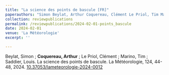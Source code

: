 ```yaml
---
title: "La science des points de bascule [FR]"
paperauthors: "Simon Beylat, Arthur Coquereau, Clément Le Priol, Tim Marino and Louis Saddier"
collection: reviewpublications
permalink: /reviewpublications/2024-02-01-points_bascule
date: 2024-02-01
venue: 'La Météorologie'
excerpt: ''

---
```


Beylat, Simon ; **Coquereau, Arthur** ; Le Priol, Clément ; Marino, Tim ; Saddier, Louis. La science des points de bascule. La Météorologie, 124, 44-48, 2024. [10.37053/lameteorologie-2024-0012](https://lameteorologie.fr/issues/2024/124/meteo_2024_124_44)
